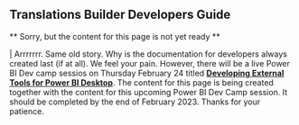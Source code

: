 ## **Translations Builder Developers Guide**
** Sorry, but the content for this page is not yet ready **

| Arrrrrrr. Same old story. Why is the documentation for developers always created last (if at all). We feel your pain. However, there will be a live Power BI Dev camp sessios on Thursday February 24 titled [**Developing External Tools for Power BI Desktop**](https://powerbidevcamp.powerappsportals.com/sessions/session31/). The content for this page is being created together with the content for this upcoming Power BI Dev Camp session. It should be completed by the end of February 2023. Thanks for your patience.